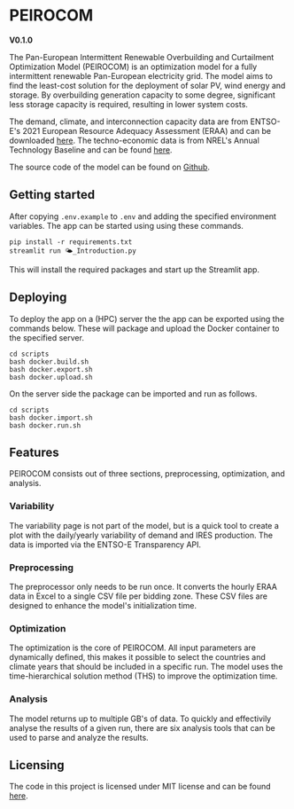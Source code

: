 # PEIROCOM

**V0.1.0**

The Pan-European Intermittent Renewable Overbuilding and Curtailment Optimization Model (PEIROCOM) is an optimization model for a fully intermittent renewable Pan-European electricity grid. The model aims to find the least-cost solution for the deployment of solar PV, wind energy and storage. By overbuilding generation capacity to some degree, significant less storage capacity is required, resulting in lower system costs.

The demand, climate, and interconnection capacity data are from ENTSO-E's 2021 European Resource Adequacy Assessment (ERAA) and can be downloaded [here](https://www.entsoe.eu/outlooks/eraa/2021/eraa-downloads/). The techno-economic data is from NREL's Annual Technology Baseline and can be found [here](https://atb.nrel.gov/).

The source code of the model can be found on [Github](https://github.com/RubenVanEldik/PEIROCOM).

## Getting started

After copying `.env.example` to `.env` and adding the specified environment variables. The app can be started using using these commands.

```shell
pip install -r requirements.txt
streamlit run 🌤️_Introduction.py
```

This will install the required packages and start up the Streamlit app.


## Deploying

To deploy the app on a (HPC) server the the app can be exported using the commands below. These will package and upload the Docker container to the specified server.

```shell
cd scripts
bash docker.build.sh
bash docker.export.sh
bash docker.upload.sh
```

On the server side the package can be imported and run as follows.

```shell
cd scripts
bash docker.import.sh
bash docker.run.sh
```

## Features

PEIROCOM consists out of three sections, preprocessing, optimization, and analysis.

### Variability

The variability page is not part of the model, but is a quick tool to create a plot with the daily/yearly variability of demand and IRES production. The data is imported via the ENTSO-E Transparency API.

### Preprocessing

The preprocessor only needs to be run once. It converts the hourly ERAA data in Excel to a single CSV file per bidding zone.
These CSV files are designed to enhance the model's initialization time.

### Optimization

The optimization is the core of PEIROCOM. All input parameters are dynamically defined, this makes it possible to select the countries and climate years that should be included in a specific run. The model uses the time-hierarchical solution method (THS) to improve the optimization time.

### Analysis

The model returns up to multiple GB's of data. To quickly and effectivily analyse the results of a given run, there are six analysis tools that can be used to parse and analyze the results.


## Licensing

The code in this project is licensed under MIT license and can be found [here](https://github.com/RubenVanEldik/PEIROCOM/blob/main/LICENSE).
